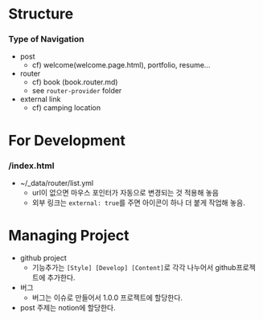 # Structure

### Type of Navigation

- post
  - cf) welcome(welcome.page.html), portfolio, resume...
- router
  - cf) book (book.router.md)
  - see `router-provider` folder
- external link
  - cf) camping location

# For Development

### /index.html

- ~/\_data/router/list.yml
  - url이 없으면 마우스 포인터가 자동으로 변경되는 것 적용해 놓음
  - 외부 링크는 `external: true`를 주면 아이콘이 하나 더 붙게 작업해 놓음.

# Managing Project

- github project
  - 기능추가는 `[Style] [Develop] [Content]`로 각각 나누어서 github프로젝트에 추가한다.
- 버그
  - 버그는 이슈로 만들어서 1.0.0 프로젝트에 할당한다.
- post 주제는 notion에 할당한다.
